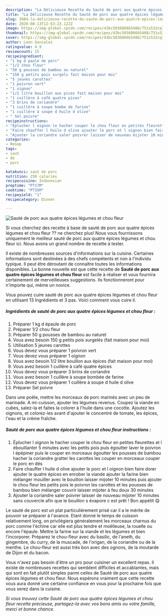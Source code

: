 ```yaml
---
description: "La Délicieuse Recette du Sauté de porc aux quatre épices légumes et chou fleur"
title: "La Délicieuse Recette du Sauté de porc aux quatre épices légumes et chou fleur"
slug: 3684-la-delicieuse-recette-du-saute-de-porc-aux-quatre-epices-legumes-et-chou-fleur
date: 2020-08-13T12:53:23.122Z
image: https://img-global.cpcdn.com/recipes/43bc5036866b5488/751x532cq70/saute-de-porc-aux-quatre-epices-legumes-et-chou-fleur-photo-principale-de-la-recette.jpg
thumbnail: https://img-global.cpcdn.com/recipes/43bc5036866b5488/751x532cq70/saute-de-porc-aux-quatre-epices-legumes-et-chou-fleur-photo-principale-de-la-recette.jpg
cover: https://img-global.cpcdn.com/recipes/43bc5036866b5488/751x532cq70/saute-de-porc-aux-quatre-epices-legumes-et-chou-fleur-photo-principale-de-la-recette.jpg
author: Leon Gonzalez
ratingvalue: 4.9
reviewcount: 15
recipeingredient:
- "1 kg d paule de porc"
- "1/2 chou fleur"
- "50 g pousses de bambou au naturel"
- "150 g petits pois surgels fait maison pour moi"
- "5 jeunes carottes"
- "1 poivron vert"
- "1 oignon"
- "1/2 litre bouillon aux pices fait maison pour moi"
- "1 cuillère à café quatre pices"
- "3 brins de coriandre"
- "1 cuillère à soupe bombe de farine"
- "1 cuillère à soupe d huile d olive"
- " Sel poivre"
recipeinstructions:
- "Éplucher l oignon le hacher couper le chou fleur en petites fleurettes et l ébouillanter 5 minutes avec les petits pois puis égoutter laver le poivron l épépiner puis le couper en morceaux égoutter les pousses de bambou hacher la coriandre gratter les carottes les couper en morceaux couper le porc en dés"
- "Faire chauffer l huile d olive ajouter le porc et l oignon bien faire dorer ajouter le quatre épices en enrober la viande ajouter la farine bien mélanger mouiller avec le bouillon laisser mijoter 10 minutes puis ajouter le chou fleur les petits pois le poivron les carottes et les pousses de bambou bien mélanger couvrir laisser mijoter à feu doux 30 minutes"
- "Ajouter la coriandre saler poivrer laisser de nouveau mijoter 10 minutes sans couvercle afin que le bouillon s évapore c est prêt ! Bon appétit 😋"
categories:
- Resep
tags:
- saut
- de
- porc

katakunci: saut de porc 
nutrition: 250 calories
recipecuisine: Indonesian
preptime: "PT17M"
cooktime: "PT35M"
recipeyield: "1"
recipecategory: Dinner

---
```



![Sauté de porc aux quatre épices légumes et chou fleur](https://img-global.cpcdn.com/recipes/43bc5036866b5488/751x532cq70/saute-de-porc-aux-quatre-epices-legumes-et-chou-fleur-photo-principale-de-la-recette.jpg)

Si vous cherchez des recette à base de sauté de porc aux quatre épices légumes et chou fleur ?? ne cherchez plus! Nous vous fournissons uniquement le meilleur sauté de porc aux quatre épices légumes et chou fleur ici. Nous avons un grand nombre de recette à tester.

Il existe de nombreuses sources d'informations sur la cuisine. Certaines informations sont destinées à des chefs compétents et non à l'individu typique. Il peut être déroutant de connaître toutes les informations disponibles. La bonne nouvelle est que cette recette de <strong> Sauté de porc aux quatre épices légumes et chou fleur </strong> est facile à réaliser et vous fournira certainement de merveilleuses suggestions. Ils fonctionneront pour n'importe qui, même un novice.

<!--inarticleads1-->

Vous pouvez cuire sauté de porc aux quatre épices légumes et chou fleur en utilisant 13 Ingrédients et 3 pas. Voici comment vous cuire il.

##### Ingrédients de sauté de porc aux quatre épices légumes et chou fleur :

1. Préparer 1 kg d épaule de porc
1. Préparer 1/2 chou fleur
1. Préparer 50 g pousses de bambou au naturel
1. Vous avez besoin 150 g petits pois surgelés (fait maison pour moi)
1. Utilisation 5 jeunes carottes
1. Vous devez vous préparer 1 poivron vert
1. Vous devez vous préparer 1 oignon
1. Vous avez besoin 1/2 litre bouillon aux épices (fait maison pour moi)
1. Vous avez besoin 1 cuillère à café quatre épices
1. Vous devez vous préparer 3 brins de coriandre
1. Vous avez besoin 1 cuillère à soupe bombée de farine
1. Vous devez vous préparer 1 cuillère à soupe d huile d olive
1. Préparer  Sel poivre


Dans une poêle, mettre les morceaux de porc marinés avec un peu de marinade. A mi-cuisson, ajouter les légumes revenus. Coupez la viande en cubes, salez-la et faites la colorer à l&#39;huile dans une cocotte. Ajoutez les oignons, et colorez-les avant d&#39;ajouter le concentré de tomate, les épices, l&#39;eau et la crème fraîche. 

<!--inarticleads2-->

##### Sauté de porc aux quatre épices légumes et chou fleur instructions :

1. Éplucher l oignon le hacher couper le chou fleur en petites fleurettes et l ébouillanter 5 minutes avec les petits pois puis égoutter laver le poivron l épépiner puis le couper en morceaux égoutter les pousses de bambou hacher la coriandre gratter les carottes les couper en morceaux couper le porc en dés
1. Faire chauffer l huile d olive ajouter le porc et l oignon bien faire dorer ajouter le quatre épices en enrober la viande ajouter la farine bien mélanger mouiller avec le bouillon laisser mijoter 10 minutes puis ajouter le chou fleur les petits pois le poivron les carottes et les pousses de bambou bien mélanger couvrir laisser mijoter à feu doux 30 minutes
1. Ajouter la coriandre saler poivrer laisser de nouveau mijoter 10 minutes sans couvercle afin que le bouillon s évapore c est prêt ! Bon appétit 😋


Le sauté de porc est un plat particulièrement prisé car il a le mérite de pouvoir se préparer à l&#39;avance. Etant donné le temps de cuisson relativement long, on privilégiera généralement les morceaux charnus du porc comme l&#39;échine car elle est plus tendre et moêlleuse, la rouelle ou encore l&#39;épaule. Mettre la farine sur la viande et les légumes et bien l&#39;incorporer. Préparez le chou-fleur avec du basilic, de l&#39;aneth, du gingembre, du curry, de la muscade, de l&#39;origan, de la coriandre ou de la menthe. Le chou-fleur est aussi très bon avec des ognons, de la moutarde de Dijon et du bacon. 

<!--inarticleads1-->

<p>
Vous n'avez pas besoin d'être un pro pour cuisiner un excellent repas. Il existe de nombreuses recettes qui semblent difficiles et accablantes, mais qui sont en fait plutôt simples parmi celles de Sauté de porc aux quatre épices légumes et chou fleur. Nous espérons vraiment que cette recette vous aura donné une certaine confiance en vous pour la prochaine fois que vous serez dans la cuisine.
</p>

<p>
<i>Si vous trouvez cette Sauté de porc aux quatre épices légumes et chou fleur recette précieuse, partagez-la avec vos bons amis ou votre famille, merci et bonne chance.</i>
</p>
